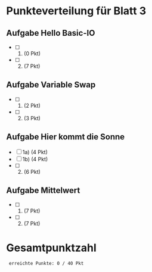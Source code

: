 
Punkteverteilung für Blatt 3
=============================

Aufgabe Hello Basic-IO
--------------------------
- [ ] 1) (0 Pkt)
- [ ] 2) (7 Pkt)

Aufgabe Variable Swap
---------------------------
- [ ] 1) (2 Pkt)
- [ ] 2) (3 Pkt)


Aufgabe Hier kommt die Sonne
--------------------------
- [ ] 1a) (4 Pkt)
- [ ] 1b) (4 Pkt)
- [ ] 2) (6 Pkt)

Aufgabe Mittelwert
--------------------------
- [ ] 1) (7 Pkt)
- [ ] 2) (7 Pkt)


Gesamtpunktzahl
===============
     erreichte Punkte: 0 / 40 Pkt

